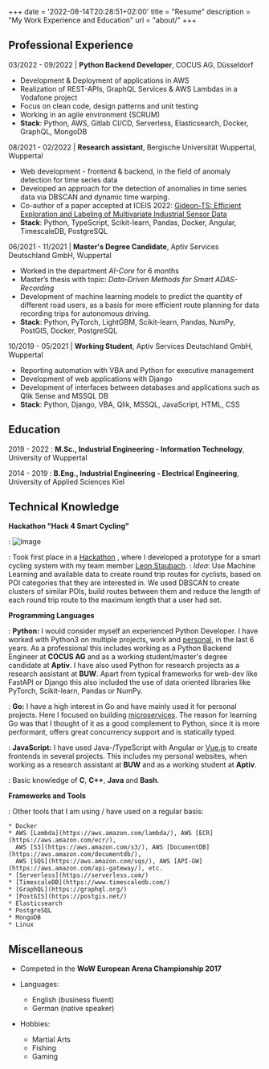 +++
date = '2022-08-14T20:28:51+02:00'
title = "Resume"
description = "My Work Experience and Education"
url = "about/"
+++

Professional Experience
----------
03/2022 - 09/2022 | **Python Backend Developer**, COCUS AG, Düsseldorf

* Development & Deployment of applications in AWS
* Realization of REST-APIs, GraphQL Services & AWS Lambdas in a Vodafone project
* Focus on clean code, design patterns and unit testing
* Working in an agile environment (SCRUM)
* **Stack**: Python, AWS, Gitlab CI/CD, Serverless, Elasticsearch, Docker, GraphQL, MongoDB

08/2021 - 02/2022 | **Research assistant**, Bergische Universität Wuppertal, Wuppertal

* Web development - frontend & backend, in the field of anomaly detection for time series data
* Developed an approach for the detection of anomalies in time series data via DBSCAN and dynamic time warping.
* Co-author of a paper accepted at ICEIS
  2022: [Gideon-TS: Efficient Exploration and Labeling of Multivariate Industrial Sensor Data](https://www.researchgate.net/publication/360486073_Gideon-TS_Efficient_Exploration_and_Labeling_of_Multivariate_Industrial_Sensor_Data)
* **Stack**: Python, TypeScript, Scikit-learn, Pandas, Docker, Angular, TimescaleDB, PostgreSQL

06/2021 - 11/2021 | **Master's Degree Candidate**, Aptiv Services Deutschland GmbH, Wuppertal

* Worked in the department _AI-Core_ for 6 months
* Master’s thesis with topic: _Data-Driven Methods for Smart ADAS-Recording_
* Development of machine learning models to predict the quantity of different road users, as a basis for more efficient
  route planning for data recording trips for autonomous driving.
* **Stack**: Python, PyTorch, LightGBM, Scikit-learn, Pandas, NumPy, PostGIS, Docker, PostgreSQL

10/2019 - 05/2021 | **Working Student**, Aptiv Services Deutschland GmbH, Wuppertal

* Reporting automation with VBA and Python for executive management
* Development of web applications with Django
* Development of interfaces between databases and applications such as Qlik Sense and MSSQL DB
* **Stack**: Python, Django, VBA, Qlik, MSSQL, JavaScript, HTML, CSS

Education
---------

[//]: # (2022 - now)

[//]: # (:   **PhD, Electronic Design Automation**, Technical University of Munich)

2019 - 2022
:   **M.Sc., Industrial Engineering - Information Technology**, University of Wuppertal


2014 - 2019
:   **B.Eng., Industrial Engineering - Electrical Engineering**, University of Applied Sciences Kiel


Technical Knowledge
--------------------

**Hackathon "Hack 4 Smart Cycling"**

: ![Image](https://pbs.twimg.com/media/EtJhic6XcAABcx3?format=jpg&name=large)

: Took first place in
a [Hackathon](https://www.wuppertaler-rundschau.de/lokales/wuppertaler-studenten-entwickeln-smarte-radfahr-app_aid-56100393)
, where I developed a prototype for a smart cycling system with my team
member [Leon Staubach](https://www.linkedin.com/in/leon-staubach-2676a5186/).
: _Idea_: Use Machine Learning and available data to create round trip routes for cyclists, based on
POI categories that they are interested in. We used DBSCAN to create clusters of similar POIs, build routes between
them and reduce the length of each round trip route to the maximum length that a user had set.

**Programming Languages**

:   **Python:** I would consider myself an experienced Python Developer. I have worked with Python3 on multiple
projects, work and
[personal](https://github.com/ViktorWelbers/image-microservice), in the last 6 years. As a professional this includes
working as a Python Backend Engineer at **COCUS AG** and as a working student/master's degree candidate at **Aptiv**. I
have also used Python for research projects as a research assistant
at **BUW**. Apart from typical frameworks for web-dev like FastAPI or Django this also included the use of data
oriented libraries like PyTorch, Scikit-learn, Pandas or NumPy.

:   **Go:** I have a high interest in Go and have mainly used it for personal projects. Here I focused on
building [microservices](https://github.com/ViktorWelbers/geo-feature-service). The reason for learning Go was that I
thought of it as a good complement to Python, since it is more performant, offers great concurrency support and is
statically typed.

:   **JavaScript:** I have used Java-/TypeScript with Angular
or [Vue.js](https://github.com/ViktorWelbers/geo-feature-service-frontend)
to create frontends in several projects. This includes my personal websites, when working as a research assistant
at **BUW** and as a working student at **Aptiv**.

:   Basic knowledge of **C**, **C++**, **Java** and **Bash**.

**Frameworks and Tools**

: Other tools that I am using / have used on a regular basis:

    * Docker
    * AWS [Lambda](https://aws.amazon.com/lambda/), AWS [ECR](https://aws.amazon.com/ecr/),
      AWS [S3](https://aws.amazon.com/s3/), AWS [DocumentDB](https://aws.amazon.com/documentdb/),
      AWS [SQS](https://aws.amazon.com/sqs/), AWS [API-GW](https://aws.amazon.com/api-gateway/), etc.
    * [Serverless](https://serverless.com/)
    * [TimescaleDB](https://www.timescaledb.com/)
    * [GraphQL](https://graphql.org/)
    * [PostGIS](https://postgis.net/)
    * Elasticsearch
    * PostgreSQL
    * MongoDB
    * Linux

Miscellaneous
----------------------------------------

* Competed in the **WoW European Arena Championship 2017**
* Languages:
    * English (business fluent)
    * German (native speaker)

* Hobbies:
    * Martial Arts
    * Fishing
    * Gaming


